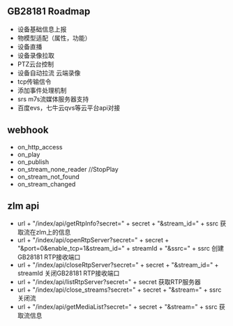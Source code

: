 
## GB28181 Roadmap
- 设备基础信息上报
- 物模型适配（属性，功能）
- 设备直播
- 设备录像拉取 
- PTZ云台控制
- 设备自动拉流 云端录像
- tcp传输信令
- 添加事件处理机制
- srs m7s流媒体服务器支持
- 百度evs，七牛云qvs等云平台api对接

## webhook
- on_http_access
- on_play
- on_publish
- on_stream_none_reader //StopPlay
- on_stream_not_found
- on_stream_changed

## zlm api
- url + "/index/api/getRtpInfo?secret=" + secret + "&stream_id=" + ssrc 获取流在zlm上的信息
- url + "/index/api/openRtpServer?secret=" + secret + "&port=0&enable_tcp=1&stream_id=" + streamId + "&ssrc=" + ssrc 创建GB28181 RTP接收端口
- url + "/index/api/closeRtpServer?secret=" + secret + "&stream_id=" + streamId 关闭GB28181 RTP接收端口
- url + "/index/api/listRtpServer?secret=" + secret 获取RTP服务器
- url + "/index/api/close_streams?secret=" + secret + "&stream=" + ssrc 关闭流
- url + "/index/api/getMediaList?secret=" + secret + "&stream=" + ssrc 获取流信息

